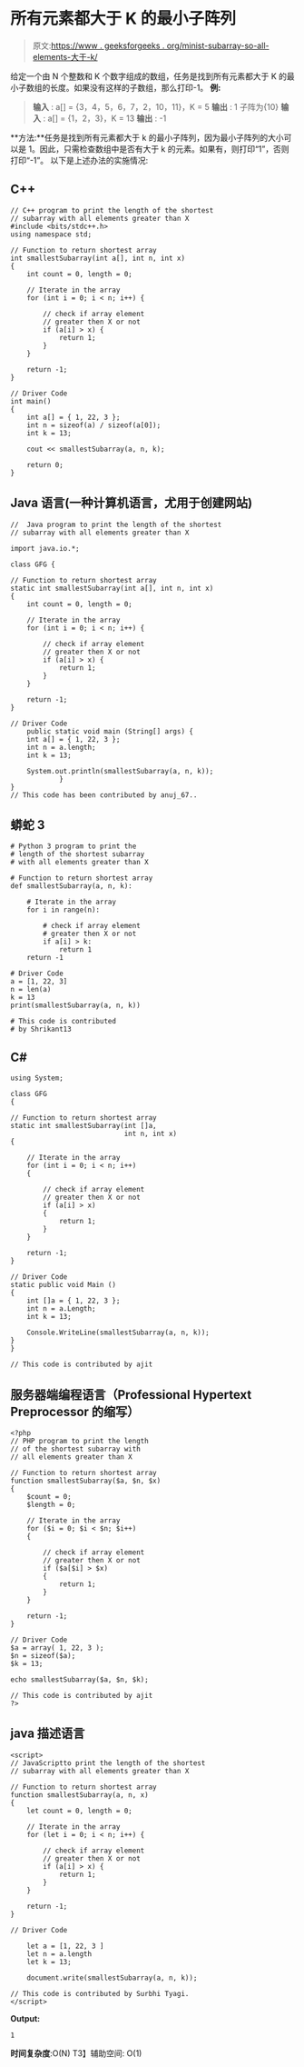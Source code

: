# 所有元素都大于 K 的最小子阵列

> 原文:[https://www . geeksforgeeks . org/minist-subarray-so-all-elements-大于-k/](https://www.geeksforgeeks.org/smallest-subarray-such-that-all-elements-are-greater-than-k/)

给定一个由 N 个整数和 K 个数字组成的数组，任务是找到所有元素都大于 K 的最小子数组的长度。如果没有这样的子数组，那么打印-1。
**例:**

> **输入** : a[] = {3，4，5，6，7，2，10，11}，K = 5
> **输出** : 1
> 子阵为{10}
> **输入** : a[] = {1，2，3}，K = 13
> **输出** : -1

**方法:**任务是找到所有元素都大于 k 的最小子阵列，因为最小子阵列的大小可以是 1。因此，只需检查数组中是否有大于 k 的元素。如果有，则打印“1”，否则打印“-1”。
以下是上述办法的实施情况:

## C++

```
// C++ program to print the length of the shortest
// subarray with all elements greater than X
#include <bits/stdc++.h>
using namespace std;

// Function to return shortest array
int smallestSubarray(int a[], int n, int x)
{
    int count = 0, length = 0;

    // Iterate in the array
    for (int i = 0; i < n; i++) {

        // check if array element
        // greater then X or not
        if (a[i] > x) {
            return 1;
        }
    }

    return -1;
}

// Driver Code
int main()
{
    int a[] = { 1, 22, 3 };
    int n = sizeof(a) / sizeof(a[0]);
    int k = 13;

    cout << smallestSubarray(a, n, k);

    return 0;
}
```

## Java 语言(一种计算机语言，尤用于创建网站)

```
//  Java program to print the length of the shortest
// subarray with all elements greater than X

import java.io.*;

class GFG {

// Function to return shortest array
static int smallestSubarray(int a[], int n, int x)
{
    int count = 0, length = 0;

    // Iterate in the array
    for (int i = 0; i < n; i++) {

        // check if array element
        // greater then X or not
        if (a[i] > x) {
            return 1;
        }
    }

    return -1;
}

// Driver Code
    public static void main (String[] args) {
    int a[] = { 1, 22, 3 };
    int n = a.length;
    int k = 13;

    System.out.println(smallestSubarray(a, n, k));
            }
}
// This code has been contributed by anuj_67..
```

## 蟒蛇 3

```
# Python 3 program to print the
# length of the shortest subarray
# with all elements greater than X

# Function to return shortest array
def smallestSubarray(a, n, k):

    # Iterate in the array
    for i in range(n):

        # check if array element
        # greater then X or not
        if a[i] > k:
            return 1
    return -1

# Driver Code
a = [1, 22, 3]
n = len(a)
k = 13
print(smallestSubarray(a, n, k))

# This code is contributed
# by Shrikant13
```

## C#

```
using System;

class GFG
{

// Function to return shortest array
static int smallestSubarray(int []a,
                            int n, int x)
{

    // Iterate in the array
    for (int i = 0; i < n; i++)
    {

        // check if array element
        // greater then X or not
        if (a[i] > x)
        {
            return 1;
        }
    }

    return -1;
}

// Driver Code
static public void Main ()
{
    int []a = { 1, 22, 3 };
    int n = a.Length;
    int k = 13;

    Console.WriteLine(smallestSubarray(a, n, k));
}
}

// This code is contributed by ajit
```

## 服务器端编程语言（Professional Hypertext Preprocessor 的缩写）

```
<?php
// PHP program to print the length
// of the shortest subarray with
// all elements greater than X

// Function to return shortest array
function smallestSubarray($a, $n, $x)
{
    $count = 0;
    $length = 0;

    // Iterate in the array
    for ($i = 0; $i < $n; $i++)
    {

        // check if array element
        // greater then X or not
        if ($a[$i] > $x)
        {
            return 1;
        }
    }

    return -1;
}

// Driver Code
$a = array( 1, 22, 3 );
$n = sizeof($a);
$k = 13;

echo smallestSubarray($a, $n, $k);

// This code is contributed by ajit
?>
```

## java 描述语言

```
<script>
// JavaScriptto print the length of the shortest
// subarray with all elements greater than X

// Function to return shortest array
function smallestSubarray(a, n, x)
{
    let count = 0, length = 0;

    // Iterate in the array
    for (let i = 0; i < n; i++) {

        // check if array element
        // greater then X or not
        if (a[i] > x) {
            return 1;
        }
    }

    return -1;
}

// Driver Code

    let a = [1, 22, 3 ]
    let n = a.length
    let k = 13;

    document.write(smallestSubarray(a, n, k));

// This code is contributed by Surbhi Tyagi.
</script>
```

**Output:** 

```
1
```

**时间复杂度**:O(N)
T3】辅助空间: O(1)